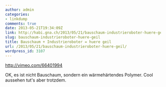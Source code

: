 ```yaml
---
author: admin
categories:
- linkdump
comments: true
date: 2013-05-21T19:34:09Z
link: http://habi.gna.ch/2013/05/21/bauschaum-industrieroboter-huere-geil/
slug: bauschaum-industrieroboter-huere-geil
title: Bauschaum + Industrieroboter = huere geil
url: /2013/05/21/bauschaum-industrieroboter-huere-geil/
wordpress_id: 3107
---
```


http://vimeo.com/66401994

OK, es ist nicht Bauschaum, sondern ein wärmehärtendes Polymer.
Cool aussehen tut's aber trotzdem.
